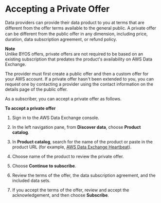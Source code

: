 # Accepting a Private Offer<a name="subscribe-to-private-offer"></a>

Data providers can provide their data product to you at terms that are different from the oﬀer terms available to the general public\. A private oﬀer can be different from the public oﬀer in any dimension, including price, duration, data subscription agreement, or refund policy\. 

**Note**  
Unlike BYOS offers, private offers are not required to be based on an existing subscription that predates the product's availability on AWS Data Exchange\.

The provider must first create a public offer and then a custom offer for your AWS account\. If a private offer hasn't been extended to you, you can request one by contacting a provider using the contact information on the details page of the public offer\.

As a subscriber, you can accept a private offer as follows\.

**To accept a private offer**

1. Sign in to the AWS Data Exchange console\.

1. In the left navigation pane, from **Discover data**, choose **Product catalog**\.

1. In **Product catalog**, search for the name of the product or paste in the product URL \(for example, [AWS Data Exchange Heartbeat](https://console.aws.amazon.com/dataexchange/home?region=us-east-1#/products/prodview-yhh6jo2dubhsy)\)\.

1. Choose name of the product to review the private offer\.

1. Choose **Continue to subscribe**\.

1. Review the terms of the offer, the data subscription agreement, and the included data sets\.

1. If you accept the terms of the offer, review and accept the acknowledgement, and then choose **Subscribe**\.